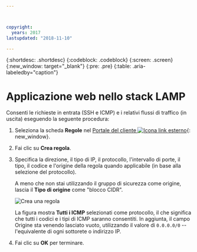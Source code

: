 ```yaml
---



copyright:
  years: 2017
lastupdated: "2018-11-10"

---
```


{:shortdesc: .shortdesc}
{:codeblock: .codeblock}
{:screen: .screen}
{:new_window: target="_blank"}
{:pre: .pre}
{:table: .aria-labeledby="caption"}

# Applicazione web nello stack LAMP
Consenti le richieste in entrata (SSH e ICMP) e i relativi flussi di traffico (in uscita) eseguendo la seguente procedura:

1. Seleziona la scheda **Regole** nel [Portale del cliente ![Icona link esterno](../../icons/launch-glyph.svg "Icona link esterno")](https://cloud.ibm.com/classic){: new_window}.
2.	Fai clic su **Crea regola**.
3.	Specifica la direzione, il tipo di IP, il protocollo, l'intervallo di porte, il tipo, il codice e l'origine della regola quando applicabile (in base alla selezione del protocollo). 

	A meno che non stai utilizzando il gruppo di sicurezza come origine, lascia il **Tipo di origine** come "blocco CIDR".
	
	![Crea una regola](rule_sg.jpg)
	
	La figura mostra **Tutti i ICMP** selezionati come protocollo, il che significa che tutti i codici e i tipi di ICMP saranno consentiti. In aggiunta, il campo Origine sta venendo lasciato vuoto, utilizzando il valore di `0.0.0.0/0` -- l'equivalente di ogni sottorete o indirizzo IP.

4.	Fai clic su **OK** per terminare.
